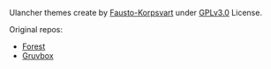 Ulancher themes create by [Fausto-Korpsvart](https://github.com/Fausto-Korpsvart) under [GPLv3.0](https://github.com/Fausto-Korpsvart/Everforest-GTK-Theme/blob/master/LICENSE) License.

Original repos: 

* [Forest](https://github.com/Fausto-Korpsvart/Everforest-GTK-Theme )
* [Gruvbox](https://github.com/Fausto-Korpsvart/Gruvbox-GTK-Theme)

